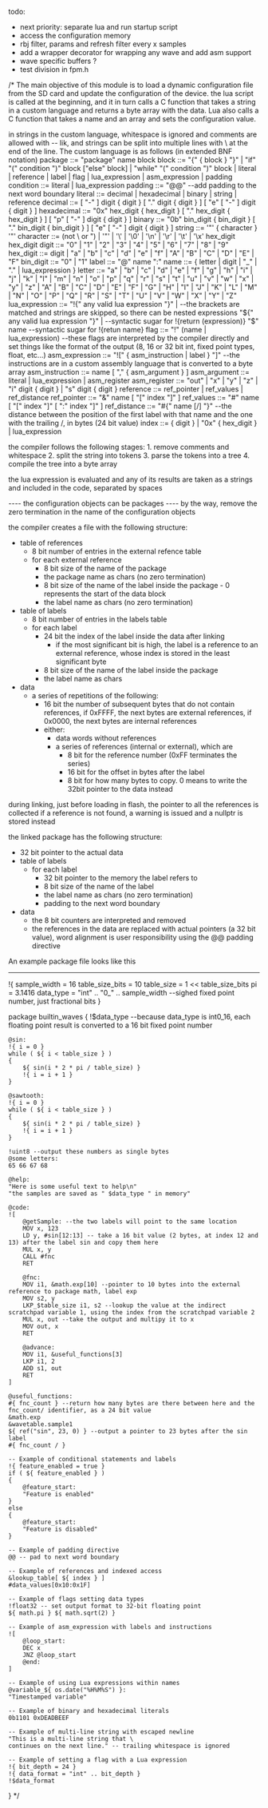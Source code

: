 todo:
- next priority: separate lua and run startup script
- access the configuration memory
- rbj filter, params and refresh filter every x samples
- add a wrapper decorator for wrapping any wave and add asm support
- wave specific buffers ?
- test division in fpm.h

/*
The main objective of this module is to load a dynamic configuration file from the SD card and update the configuration of the device.
the lua script is called at the beginning, and it in turn calls a C function that takes a string in a custom language and returns
a byte array with the data. Lua also calls a C function that takes a name and an array and sets the configuration value.

in strings in the custom language, whitespace is ignored and comments are allowed with -- lik, and strings can be split into multiple lines with \ at the end of the line.
The custom language is as follows (in extended BNF notation)
    package ::= "package" name block
    block ::=   "{" { block } "}" |
                "if" "(" condition ")" block ["else" block] |
                "while" "(" condition ")" block |
                literal |
                reference |
                label |
                flag |
                lua_expression |
                asm_expression |
                padding
    condition ::=   literal |
                    lua_expression
    padding ::= "@@" --add padding to the next word boundary
    literal ::= decimal |
                hexadecimal |
                binary |
                string |
                reference
    decimal ::= [ "-" ] digit { digit } [ "." digit { digit } ] [ "e" [ "-" ] digit { digit } ]
    hexadecimal ::= "0x" hex_digit { hex_digit } [ "." hex_digit { hex_digit } ] [ "p" [ "-" ] digit { digit } ]
    binary ::= "0b" bin_digit { bin_digit } [ "." bin_digit { bin_digit } ] [ "e" [ "-" ] digit { digit } ]
    string ::= '"' { character } '"'
    character ::= (not \ or ") | '\"' | '\\' | '\0' | '\n' | '\r' | '\t' | '\x' hex_digit hex_digit
    digit ::= "0" | "1" | "2" | "3" | "4" | "5" | "6" | "7" | "8" | "9"
    hex_digit ::= digit | "a" | "b" | "c" | "d" | "e" | "f" | "A" | "B" | "C" | "D" | "E" | "F"
    bin_digit ::= "0" | "1"
    label ::= "@" name ":"
    name ::= { letter | digit | "_" | "." | lua_expression }
    letter ::= "a" | "b" | "c" | "d" | "e" | "f" | "g" | "h" | "i" | "j" | "k" | "l" | "m" | "n" | "o" | "p" | "q" | "r" | "s" | "t" | "u" | "v" | "w" | "x" | "y" | "z" | "A" | "B" | "C" | "D" | "E" | "F" | "G" | "H" | "I" | "J" | "K" | "L" | "M" | "N" | "O" | "P" | "Q" | "R" | "S" | "T" | "U" | "V" | "W" | "X" | "Y" | "Z"
    lua_expression ::= "!{" any valid lua expression "}" | --the brackets are matched and strings are skipped, so there can be nested expressions
                        "${" any valid lua expression "}" | --syntactic sugar for !{return (expression)}
                        "$" name --syntactic sugar for !{retun name}
    flag ::= "!" (name | lua_expression) --these flags are interpreted by the compiler directly and set things like the format of the output (8, 16 or 32 bit int, fixed point types, float, etc...)
    asm_expression ::= "![" { asm_instruction | label } "]" --the instructions are in a custom assembly language that is converted to a byte array
    asm_instruction ::= name [ "," { asm_argument } ]
    asm_argument ::= literal | lua_expression | asm_register
    asm_register ::= "out" | "x" | "y" | "z" | "i" digit { digit } | "s" digit { digit }
    reference ::= ref_pointer | ref_values | ref_distance
    ref_pointer ::= "&" name [ "[" index "]" ]
    ref_values ::= "#" name [ "[" index "]" [ ":" index "]" ]
    ref_distance ::= "#{" name [/] "}" --the distance between the position of the first label with that name and the one with the trailing /, in bytes (24 bit value)
    index ::= { digit } | "0x" { hex_digit } | lua_expression

the compiler follows the following stages:
    1. remove comments and whitespace
    2. split the string into tokens
    3. parse the tokens into a tree
    4. compile the tree into a byte array

the lua expression is evaluated and any of its results are taken as a strings and included in the code, separated by spaces

---- the configuration objects can be packages
---- by the way, remove the zero termination in the name of the configuration objects

the compiler creates a file with the following structure:
 - table of references
    - 8 bit number of entries in the external refence table
    - for each external reference
        - 8 bit size of the name of the package
        - the package name as chars  (no zero termination)
        - 8 bit size of the name of the label inside the package - 0 represents the start of the data block
        - the label name as chars (no zero termination)
 - table of labels
    - 8 bit number of entries in the labels table
    - for each label
        - 24 bit the index of the label inside the data after linking
            - if the most significant bit is high, the label is a reference to an external reference, whose index is stored in the least significant byte
        - 8 bit size of the name of the label inside the package
        - the label name as chars
 - data
    - a series of repetitions of the following:
        - 16 bit the number of subsequent bytes that do not contain references, if 0xFFFF, the next bytes are external references, if 0x0000, the next bytes are internal references
        - either:
            - data words without references
            - a series of references (internal or external), which are
                - 8 bit for the reference number (0xFF terminates the series)
                - 16 bit for the offset in bytes after the label
                - 8 bit for how many bytes to copy. 0 means to write the 32bit pointer to the data instead

during linking, just before loading in flash, the pointer to all the references is collected
if a reference is not found, a warning is issued and a nullptr is stored instead

the linked package has the following structure:
 - 32 bit pointer to the actual data
 - table of labels
    - for each label
        - 32 bit pointer to the memory the label refers to
        - 8 bit size of the name of the label
        - the label name as chars (no zero termination)
        - padding to the next word boundary
 - data
    - the 8 bit counters are interpreted and removed
    - the references in the data are replaced with actual pointers (a 32 bit value), word alignment is user responsibility using the @@ padding directive

An example package file looks like this

----------------------------------------------
!{
    sample_width = 16
    table_size_bits = 10
    table_size = 1 << table_size_bits
    pi = 3.1416
    data_type = "int" .. "0_" .. sample_width --sighed fixed point number, just fractional bits
}

package builtin_waves
{
    !$data_type --because data_type is int0_16, each floating point result is converted to a 16 bit fixed point number

    @sin:
    !{ i = 0 }
    while ( ${ i < table_size } )
    {
        ${ sin(i * 2 * pi / table_size) }
        !{ i = i + 1 }
    }

    @sawtooth:
    !{ i = 0 }
    while ( ${ i < table_size } )
    {
        ${ sin(i * 2 * pi / table_size) }
        !{ i = i + 1 }
    }

    !uint8 --output these numbers as single bytes
    @some letters:
    65 66 67 68 

    @help:
    "Here is some useful text to help\n"
    "the samples are saved as " $data_type " in memory"

    @code:
    ![
        @getSample: --the two labels will point to the same location
        MOV x, 123
        LD y, #sin[12:13] -- take a 16 bit value (2 bytes, at index 12 and 13) after the label sin and copy them here
        MUL x, y
        CALL #fnc
        RET

        @fnc:
        MOV i1, &math.exp[10] --pointer to 10 bytes into the external reference to package math, label exp
        MOV s2, y
        LKP_$table_size i1, s2 --lookup the value at the indirect scratchpad variable 1, using the index from the scratchpad variable 2
        MUL x, out --take the output and multipy it to x
        MOV out, x
        RET

        @advance:
        MOV i1, &useful_functions[3]
        LKP i1, 2
        ADD s1, out
        RET
    ]

    @useful_functions:
    #{ fnc_count } --return how many bytes are there between here and the fnc_count/ identifier, as a 24 bit value
    &math.exp
    &wavetable.sample1
    ${ ref("sin", 23, 0) } --output a pointer to 23 bytes after the sin label
    #{ fnc_count / }

    -- Example of conditional statements and labels
    !{ feature_enabled = true }
    if ( ${ feature_enabled } )
    {
        @feature_start:
        "Feature is enabled"
    }
    else
    {
        @feature_start:
        "Feature is disabled"
    }

    -- Example of padding directive
    @@ -- pad to next word boundary

    -- Example of references and indexed access
    &lookup_table[ ${ index } ]
    #data_values[0x10:0x1F]

    -- Example of flags setting data types
    !float32 -- set output format to 32-bit floating point
    ${ math.pi } ${ math.sqrt(2) }

    -- Example of asm_expression with labels and instructions
    ![
        @loop_start:
        DEC x
        JNZ @loop_start
        @end:
    ]

    -- Example of using Lua expressions within names
    @variable_${ os.date("%H%M%S") }:
    "Timestamped variable"

    -- Example of binary and hexadecimal literals
    0b1101 0xDEADBEEF

    -- Example of multi-line string with escaped newline
    "This is a multi-line string that \
    continues on the next line." -- trailing whitespace is ignored

    -- Example of setting a flag with a Lua expression
    !{ bit_depth = 24 }
    !{ data_format = "int" .. bit_depth }
    !$data_format
}
*/
